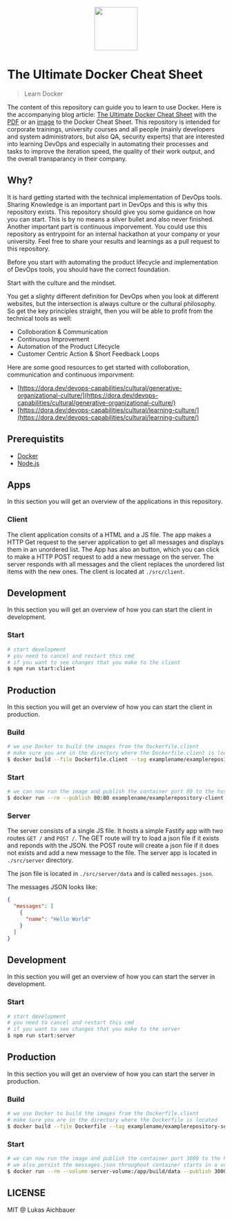 <p align="center">
  <a href="https://devopscycle.com">
    <img target="_blank" height="100" src="http://devopscycle.com/wp-content/uploads/sites/4/2023/10/DevOps-Cycle-Logo-Long.png" />
  </a>
</p>

# The Ultimate Docker Cheat Sheet

> Learn Docker

The content of this repository can guide you to learn to use Docker. Here is the accompanying blog article: [The Ultimate Docker Cheat Sheet](https://devopscycle.com/blog/the-ultimate-docker-cheat-sheet) with the [PDF](https://devopscycle.com/wp-content/uploads/sites/4/2023/11/the-ultimate-docker-cheat-sheet.pdf) or an [image](https://devopscycle.com/wp-content/uploads/sites/4/2023/11/the-ultimate-docker-cheat-sheet-3.png) to the Docker Cheat Sheet. This repository is intended for corporate trainings, university courses and all people (mainly developers and system administrators, but also QA, security experts) that are interested into learning DevOps and especially in automating their processes and tasks to improve the iteration speed, the quality of their work output, and the overall transparancy in their company.

## Why?

It is hard getting started with the technical implementation of DevOps tools. Sharing Knowledge is an important part in DevOps and this is why this repository exists. This repository should give you some guidance on how you can start. This is by no means a silver bullet and also never finished. Another important part is continuous imporvement. You could use this repository as entrypoint for an internal hackathon at your company or your university. Feel free to share your results and learnings as a pull request to this repository.

Before you start with automating the product lifecycle and implementation of DevOps tools, you should have the correct foundation.

Start with the culture and the mindset.

You get a slighty different definition for DevOps when you look at different websites, but the intersection is always culture or the cultural philosophy. So get the key principles straight, then you will be able to profit from the technical tools as well:

* Colloboration & Communication
* Continuous Improvement
* Automation of the Product Lifecycle
* Customer Centric Action & Short Feedback Loops

Here are some good resources to get started with colloboration, communication and continuous imporvment:

* [https://dora.dev/devops-capabilities/cultural/generative-organizational-culture/](https://dora.dev/devops-capabilities/cultural/generative-organizational-culture/)
* [https://dora.dev/devops-capabilities/cultural/learning-culture/](https://dora.dev/devops-capabilities/cultural/learning-culture/)

## Prerequistits

* [Docker](https://docs.docker.com/)
* [Node.js](https://nodejs.org/)

## Apps

In this section you will get an overview of the applications in this repository.

### Client

The client application consits of a HTML and a JS file. The app makes a HTTP Get request to the server application to get all messages and displays them in an unordered list. The App has also an button, which you can click to make a HTTP POST request to add a new message on the server. The server responds with all messages and the client replaces the unordered list items with the new ones. The client is located at `./src/client`.

## Development

In this section you will get an overview of how you can start the client in development.

### Start

```sh
# start development
# you need to cancel and restart this cmd
# if you want to see changes that you make to the client
$ npm run start:client
```

## Production

In this section you will get an overview of how you can start the client in production.

### Build

```sh
# we use Docker to build the images from the Dockerfile.client
# make sure you are in the directory where the Dockerfile.client is located
$ docker build --file Dockerfile.client --tag examplename/examplerepository-client:0.1.0 .
```

### Start

```sh
# we can now run the image and publish the container port 80 to the host machine port 80
$ docker run --rm --publish 80:80 examplename/examplerepository-client:0.1.0
```

### Server

The server consists of a single JS file. It hosts a simple Fastify app with two routes `GET /` and `POST /`.
The GET route will try to load a json file if it exists and reponds with the JSON. the POST route will create a json file if it does not exists and add a new message to the file. The server app is located in `./src/server` directory.

The json file is located in `./src/server/data` and is called `messages.json`.

The messages JSON looks like:

```json
{
  "messages": [
    {
      "name": "Hello World"
    }
  ]
}
```

## Development

In this section you will get an overview of how you can start the server in development.

### Start

```sh
# start development
# you need to cancel and restart this cmd
# if you want to see changes that you make to the server
$ npm run start:server
```

## Production

In this section you will get an overview of how you can start the server in production.

### Build

```sh
# we use Docker to build the images from the Dockerfile.client
# make sure you are in the directory where the Dockerfile is located
$ docker build --file Dockerfile --tag examplename/examplerepository-server:0.1.0 .
```

### Start

```sh
# we can now run the image and publish the container port 3000 to the host machine port 3000
# we also persist the messages.json throughout container starts in a volume called server-volume
$ docker run --rm --volume server-volume:/app/build/data --publish 3000:3000 examplename/examplerepository-server:0.1.0
```

## LICENSE

MIT @ Lukas Aichbauer

